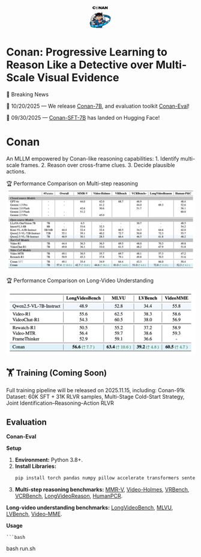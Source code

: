 # <div style="text-align: center;"><img src="./figure/logo.png" width="60" height="60" /> </div>
# Conan: Progressive Learning to Reason Like a Detective over Multi-Scale Visual Evidence  

📅 Breaking News

🚀 10/20/2025 — We release [Conan-7B](https://huggingface.co/RUBBISHLIKE/Conan-7B), and evaluation toolkit [Conan-Eval](./Conan-Eval/)!

🚀 09/30/2025 — [Conan-SFT-7B](https://huggingface.co/RUBBISHLIKE/Conan-7B-SFT) has landed on Hugging Face!

# Conan
An MLLM empowered by Conan-like reasoning capabilities: 1. Identify multi-scale frames. 2. Reason over cross-frame clues. 3. Decide plausible actions.

🏆 Performance Comparison on Multi-step reasoning
<img src="./figure/multi_step_reasoning_performance.png"/>

🏆 Performance Comparison on Long-Video Understanding

<img src="./figure/longvideo_performance.png"/>

## 🏋️ Training (Coming Soon)

Full training pipeline will be released on 2025.11.15, including:
Conan-91k Dataset: 60K SFT + 31K RLVR samples,
Multi-Stage Cold-Start Strategy,
Joint Identification–Reasoning–Action RLVR

## Evaluation

**Conan-Eval**

**Setup**

1.  **Environment:** Python 3.8+.
2.  **Install Libraries:**
    ```bash
    pip install torch pandas numpy pillow accelerate transformers sentencepiece decord flash-attn --no-build-isolation
    ```
3.  **Multi-step reasoning benchmarks:** [MMR-V](https://mmr-v.github.io/home_page.html), [Video-Holmes](https://video-holmes.github.io/Page.github.io/), [VRBench](https://vrbench.github.io), [VCRBench](https://vlm-reasoning.github.io/VCR-Bench/), [LongVideoReason](https://huggingface.co/LongVideo-Reason), [HumanPCR](https://huggingface.co/datasets/HumanPCR/HumanPCR).

**Long-video understanding benchmarks:** [LongVideoBench](https://longvideobench.github.io), [MLVU](https://github.com/JUNJIE99/MLVU), [LVBench](https://lvbench.github.io), [Video-MME](https://video-mme.github.io/home_page.html).

**Usage**

    ```bash
bash run.sh
